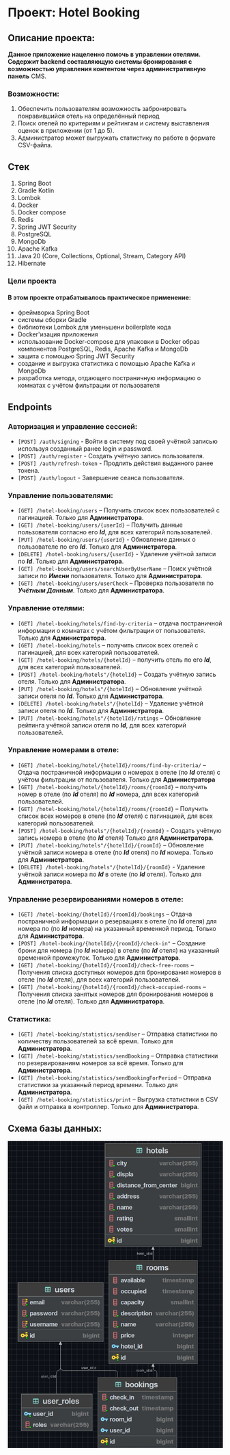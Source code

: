 # Проект: Hotel Booking

## Описание проекта:

**Данное приложение нацеленно помочь в управлении отелями.
Содержит backend составляющую системы бронирования
с возможностью управления контентом через административную панель** CMS.

### Возможности:
1. Обеспечить пользователям возможность забронировать понравившийся
   отель на определённый период
2. Поиск отелей по критериям и рейтингам и систему
   выставления оценок в приложении (от 1 до 5).
3. Администратор может выгружать статистику по работе в формате
   CSV-файла.

## Стек
1. Spring Boot
2. Gradle Kotlin
3. Lombok
4. Docker
5. Docker compose
6. Redis
7. Spring JWT Security
8. PostgreSQL
9. MongoDb
10. Apache Kafka
11. Java 20 (Core, Collections, Optional, Stream, Category API)
12. Hibernate

### Цели проекта
#### В этом проекте отрабатывалось практическое применение:
* фреймворка Spring Boot
* системы сборки Gradle
* библиотеки Lombok для уменьшени boilerplate кода
* Docker'изация приложения
* использование Docker-compose для упаковки в Docker образ компонентов PostgreSQL, Redis, Apache Kafka и MongoDb
* защита с помощью Spring JWT Security
* создание и выгрузка статистика с помощью Apache Kafka и MongoDb
* разработка метода, отдающего постраничную информацию о комнатах с учётом фильтрации от пользователя

## Endpoints
### Авторизация и управление сессией:
- `[POST] /auth/signing` - Войти в систему под своей учётной записью используя созданный ранее login и password.
- `[POST] /auth/register` - Создать учётную запись пользователя.
- `[POST] /auth/refresh-token` - Продлить действия выданного ранее токена.
- `[POST] /auth/logout` - Завершение сеанса пользователя.

### Управление пользователями:
- `[GET] /hotel-booking/users` – Получить список всех пользователей с пагинацией. Только для **Администратора**.
- `[GET] /hotel-booking/users/{userId}` – Получить данные пользователя согласно его **_Id_**, для всех категорий пользователей.
- `[PUT] /hotel-booking/users/{userId}` - Обновление данных о пользователе по его **_Id_**. Только для **Администратора**.
- `[DELETE] /hotel-booking/users/{userId}` - Удаление учётной записи по  **_Id_**. Только для **Администратора**.
- `[GET] /hotel-booking/users/searchUserByUserName` – Поиск учётной записи по **_Имени_** пользователя. Только для **Администратора**.
- `[GET] /hotel-booking/users/userCheck` – Проверка пользователя по **_Учётным Данным_**. Только для **Администратора**.

### Управление отелями:
- `[GET] /hotel-booking/hotels/find-by-criteria` – отдача постраничной информации о комнатах с учётом фильтрации от пользователя. Только для **Администратора**.
- `[GET] /hotel-booking/hotels` – получить список всех отелей с пагинацией, для всех категорий пользователей.
- `[GET] /hotel-booking/hotels/{hotelId}` – получить отель по его **_Id_**, для всех категорий пользователей.
- `[POST] /hotel-booking/hotels"/{hotelId}` – Создать учётную запись отеля. Только для **Администратора**.
- `[PUT] /hotel-booking/hotels"/{hotelId}` – Обновление учётной записи отеля по **_Id_**. Только для **Администратора**.
- `[DELETE] /hotel-booking/hotels"/{hotelId}` – Удаление учётной записи отеля по **_Id_**. Только для **Администратора**.
- `[PUT] /hotel-booking/hotels"/{hotelId}/ratings` – Обновление рейтинга учётной записи отеля по **_Id_**, для всех категорий пользователей.

### Управление номерами в отеле:
- `[GET] /hotel-booking/hotel/{hotelId}/rooms/find-by-criteria/` – Отдача постраничной информации о номерах в отеле (по **_Id_** отеля) с учётом фильтрации от пользователя. Только для **Администратора**
- `[GET] /hotel-booking/hotel/{hotelId}/rooms/{roomId}` – получить номер в отеле (по **_Id_** отеля) по **_Id_** номера, для всех категорий пользователей.
- `[GET] /hotel-booking/hotel/{hotelId}/rooms/{roomId}` – Получить список всех номеров в отеле (по **_Id_** отеля) с пагинацией, для всех категорий пользователей.
- `[POST] /hotel-booking/hotels"/{hotelId}/{roomId}` - Создать учётную запись номера в отеле (по **_Id_** отеля) Только для **Администратора**.
- `[PUT] /hotel-booking/hotels"/{hotelId}/{roomId}` – Обновление учётной записи номера в отеле (по **_Id_** отеля) по **_Id_** номера. Только для **Администратора**.
- `[DELETE] /hotel-booking/hotels"/{hotelId}/{roomId}` - Удаление учётной записи номера по **_Id_** в отеле (по **_Id_** отеля). Только для **Администратора**.

### Управление резервированиями номеров в отеле:
- `[GET] /hotel-booking/{hotelId}/{roomId}/bookings` – Отдача постраничной информации о резервациях в отеле (по **_Id_** отеля) для номера по (по **_Id_** номера) на указанный временной период. Только для **Администратора**.
- `[POST] /hotel-booking/{hotelId}/{roomId}/check-in"` – Создание брони для номера (по **_Id_** номера) в отеле (по **_Id_** отеля) на указанный временной промежуток. Только для **Администратора**.
- `[GET] /hotel-booking/{hotelId}/{roomId}/check-free-rooms` – Получения списка доступных номеров для бронирования номеров в отеле (по **_Id_** отеля), для всех категорий пользователей.
- `[GET] /hotel-booking/{hotelId}/{roomId}/check-occupied-rooms` – Получения списка занятых номеров для бронирования номеров в отеле (по **_Id_** отеля). Только для **Администратора**.


### Статистика:
- `[GET] /hotel-booking/statistics/sendUser` – Отправка статистики по количеству пользователей за всё время. Только для **Администратора**.
- `[GET] /hotel-booking/statistics/sendBooking` – Отправка статистики по резервированиям номеров за всё время. Только для **Администратора**.
- `[GET] /hotel-booking/statistics/sendBookingForPeriod` – Отправка статистики за указанный период времени. Только для **Администратора**.
- `[GET] /hotel-booking/statistics/print` – Выгрузка статистики в CSV файл и отправка в контроллер. Только для **Администратора**.

## Схема базы данных:
![](https://github.com/Abrielz1/hotel-booking/blob/master/db_scema.jpg)
